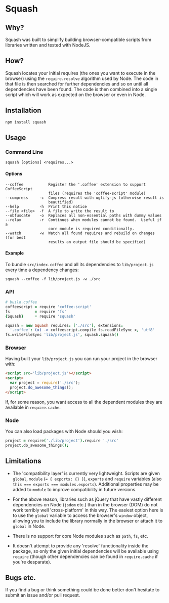 # Squash

## Why?

Squash was built to simplify building browser-compatible scripts from libraries
written and tested with NodeJS.

## How?

Squash locates your initial requires (the ones you want to execute in the
browser) using the `require.resolve` algorithm used by Node.  The code in that
file is then searched for further dependencies and so on until all dependencies
have been found.  The code is then combined into a single script which will work
as expected on the browser or even in Node.

## Installation

    npm install squash

## Usage

### Command Line

    squash [options] <requires...>

#### Options

    --coffee           Register the '.coffee' extension to support CoffeeScript
                       files (requires the 'coffee-script' module)
    --compress     -c  Compress result with uglify-js (otherwise result is
                       beautified)
    --help         -h  Print this notice
    --file <file>  -f  A file to write the result to
    --obfuscate    -o  Replaces all non-essential paths with dummy values
    --relax        -r  Continues when modules cannot be found.  Useful if a
                       core module is required conditionally.
    --watch        -w  Watch all found requires and rebuild on changes (for best
                       results an output file should be specified)

#### Example

To bundle `src/index.coffee` and all its dependencies to `lib/project.js` every
time a dependency changes:

    squash --coffee -f lib/project.js -w ./src

### API

```coffeescript
# build.coffee
coffeescript = require 'coffee-script'
fs           = require 'fs'
{Squash}     = require 'squash'

squash = new Squash requires: ['./src'], extensions:
  '.coffee': (x) -> coffeescript.compile fs.readFileSync x, 'utf8'
fs.writeFileSync 'lib/project.js', squash.squash()
```

### Browser

Having built your `lib/project.js` you can run your project in the browser with:

```html
<script src='lib/project.js'></script>
<script>
  var project = require('./src');
  project.do_awesome_things();
</script>
```

If, for some reason, you want access to all the dependent modules they are
available in `require.cache`.

### Node

You can also load packages with Node should you wish:

```coffeescript
project = require('./lib/project').require './src'
project.do_awesome_things();
```

## Limitations

* The 'compatibility layer' is currently very lightweight.  Scripts are given
  `global`, `module` (`= { exports: {} }`), `exports` and `require` variables
  (also `this === exports === modules.exports`).  Additional properties may be
  added to `module` to improve compatibility in future versions.

* For the above reason, libraries such as jQuery that have vastly different
  dependencies on Node (`jsdom` etc.) than in the browser (DOM) do not work
  terribly well 'cross-platform' in this way.  The easiest option here is to use
  the `global` variable to access the browser's `window` object, allowing you to
  include the library normally in the browser or attach it to `global` in Node.

* There is no support for core Node modules such as `path`, `fs`, etc.

* It doesn't attempt to provide any 'resolve' functionality inside the package,
  so only the given initial dependencies will be available using `require`
  (though other dependencies can be found in `require.cache` if you're
  desparate).

## Bugs etc.

If you find a bug or think something could be done better don't hesitate to
submit an issue and/or pull request.